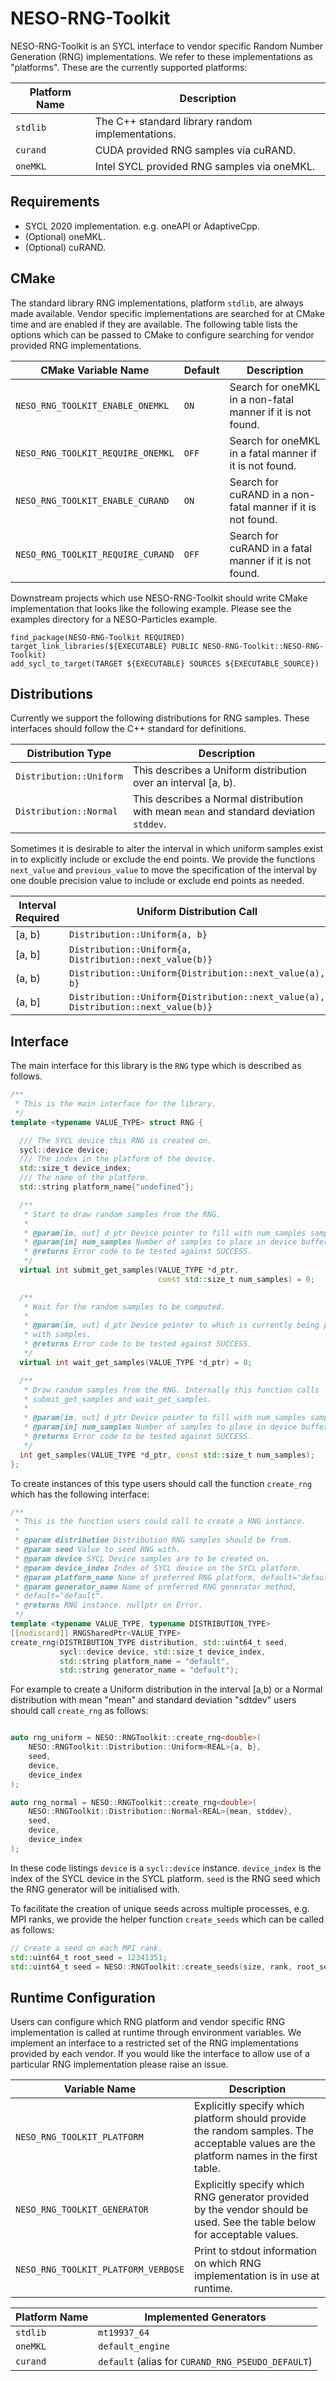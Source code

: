 # NESO-RNG-Toolkit

NESO-RNG-Toolkit is an SYCL interface to vendor specific Random Number Generation (RNG) implementations.
We refer to these implementations as "platforms".
These are the currently supported platforms:

| Platform Name | Description |
| ------------- | ----------- |
| `stdlib`      | The C++ standard library random implementations. |
| `curand`      | CUDA provided RNG samples via cuRAND. |
| `oneMKL`      | Intel SYCL provided RNG samples via oneMKL. |

## Requirements

* SYCL 2020 implementation. e.g. oneAPI or AdaptiveCpp.
* (Optional) oneMKL.
* (Optional) cuRAND.

## CMake

The standard library RNG implementations, platform `stdlib`, are always made available. 
Vendor specific implementations are searched for at CMake time and are enabled if they are available.
The following table lists the options which can be passed to CMake to configure searching for vendor provided RNG implementations.

| CMake Variable Name | Default | Description |
| ------------------- | ------- | ----------- |
| `NESO_RNG_TOOLKIT_ENABLE_ONEMKL` | `ON` | Search for oneMKL in a non-fatal manner if it is not found. |
| `NESO_RNG_TOOLKIT_REQUIRE_ONEMKL` | `OFF` | Search for oneMKL in a fatal manner if it is not found. |
| `NESO_RNG_TOOLKIT_ENABLE_CURAND` | `ON` | Search for cuRAND in a non-fatal manner if it is not found. |
| `NESO_RNG_TOOLKIT_REQUIRE_CURAND` | `OFF` | Search for cuRAND in a fatal manner if it is not found. |


Downstream projects which use NESO-RNG-Toolkit should write CMake implementation that looks like the following example. 
Please see the examples directory for a NESO-Particles example.
```
find_package(NESO-RNG-Toolkit REQUIRED)
target_link_libraries(${EXECUTABLE} PUBLIC NESO-RNG-Toolkit::NESO-RNG-Toolkit)
add_sycl_to_target(TARGET ${EXECUTABLE} SOURCES ${EXECUTABLE_SOURCE})
```

## Distributions
Currently we support the following distributions for RNG samples. 
These interfaces should follow the C++ standard for definitions.

| Distribution Type | Description |
| ----------------- | ----------- |
| `Distribution::Uniform` | This describes a Uniform distribution over an interval [a, b). |
| `Distribution::Normal` | This describes a Normal distribution with mean `mean` and standard deviation `stddev`. |


Sometimes it is desirable to alter the interval in which uniform samples exist in to explicitly include or exclude the end points. We provide the functions `next_value` and `previous_value` to move the specification of the interval by one double precision value to include or exclude end points as needed.

| Interval Required | Uniform Distribution Call |
| ----------------- | ------------------------- |
| [a, b)            | `Distribution::Uniform{a, b}` |
| [a, b]            | `Distribution::Uniform{a, Distribution::next_value(b)}` |
| (a, b)            | `Distribution::Uniform{Distribution::next_value(a), b}` |
| (a, b]            | `Distribution::Uniform{Distribution::next_value(a), Distribution::next_value(b)}` |

## Interface

The main interface for this library is the `RNG` type which is described as follows.
```cpp
/**
 * This is the main interface for the library.
 */
template <typename VALUE_TYPE> struct RNG {

  /// The SYCL device this RNG is created on.
  sycl::device device;
  /// The index in the platform of the device.
  std::size_t device_index;
  /// The name of the platform.
  std::string platform_name{"undefined"};

  /**
   * Start to draw random samples from the RNG.
   *
   * @param[in, out] d_ptr Device pointer to fill with num_samples samples.
   * @param[in] num_samples Number of samples to place in device buffer.
   * @returns Error code to be tested against SUCCESS.
   */
  virtual int submit_get_samples(VALUE_TYPE *d_ptr,
                                 const std::size_t num_samples) = 0;

  /**
   * Wait for the random samples to be computed.
   *
   * @param[in, out] d_ptr Device pointer to which is currently being populated
   * with samples.
   * @returns Error code to be tested against SUCCESS.
   */
  virtual int wait_get_samples(VALUE_TYPE *d_ptr) = 0;

  /**
   * Draw random samples from the RNG. Internally this function calls
   * submit_get_samples and wait_get_samples.
   *
   * @param[in, out] d_ptr Device pointer to fill with num_samples samples.
   * @param[in] num_samples Number of samples to place in device buffer.
   * @returns Error code to be tested against SUCCESS.
   */
  int get_samples(VALUE_TYPE *d_ptr, const std::size_t num_samples);
};
```

To create instances of this type users should call the function `create_rng` which has the following interface:
```cpp
/**
 * This is the function users could call to create a RNG instance.
 *
 * @param distribution Distribution RNG samples should be from.
 * @param seed Value to seed RNG with.
 * @param device SYCL Device samples are to be created on.
 * @param device_index Index of SYCL device on the SYCL platform.
 * @param platform_name Name of preferred RNG platform, default="default".
 * @param generator_name Name of preferred RNG generator method,
 * default="default".
 * @returns RNG instance. nullptr on Error.
 */
template <typename VALUE_TYPE, typename DISTRIBUTION_TYPE>
[[nodiscard]] RNGSharedPtr<VALUE_TYPE>
create_rng(DISTRIBUTION_TYPE distribution, std::uint64_t seed,
           sycl::device device, std::size_t device_index,
           std::string platform_name = "default",
           std::string generator_name = "default");
```

For example to create a Uniform distribution in the interval [a,b) or a Normal distribution with mean "mean" and standard deviation "sdtdev" users should call `create_rng` as follows:
```cpp

auto rng_uniform = NESO::RNGToolkit::create_rng<double>(
    NESO::RNGToolkit::Distribution::Uniform<REAL>{a, b}, 
    seed,
    device, 
    device_index
);

auto rng_normal = NESO::RNGToolkit::create_rng<double>(
    NESO::RNGToolkit::Distribution::Normal<REAL>{mean, stddev}, 
    seed,
    device, 
    device_index
);

```

In these code listings `device` is a `sycl::device` instance. 
`device_index` is the index of the SYCL device in the SYCL platform. 
`seed` is the RNG seed which the RNG generator will be initialised with. 

To facilitate the creation of unique seeds across multiple processes, e.g. MPI ranks, we provide the helper function `create_seeds` which can be called as follows:

```cpp
// Create a seed on each MPI rank.
std::uint64_t root_seed = 12341351;
std::uint64_t seed = NESO::RNGToolkit::create_seeds(size, rank, root_seed);
```

## Runtime Configuration

Users can configure which RNG platform and vendor specific RNG implementation is called at runtime through environment variables. 
We implement an interface to a restricted set of the RNG implementations provided by each vendor.
If you would like the interface to allow use of a particular RNG implementation please raise an issue.

| Variable Name | Description |
| ------------- | ----------- |
| `NESO_RNG_TOOLKIT_PLATFORM` | Explicitly specify which platform should provide the random samples. The acceptable values are the platform names in the first table. |
| `NESO_RNG_TOOLKIT_GENERATOR` | Explicitly specify which RNG generator provided by the vendor should be used. See the table below for acceptable values. |
| `NESO_RNG_TOOLKIT_PLATFORM_VERBOSE` | Print to stdout information on which RNG implementation is in use at runtime. |


| Platform Name | Implemented Generators |
| ------------- | ---------------------- |
| `stdlib`      | `mt19937_64`           |
| `oneMKL`      | `default_engine`       |
| `curand`      | `default` (alias for `CURAND_RNG_PSEUDO_DEFAULT`) |


